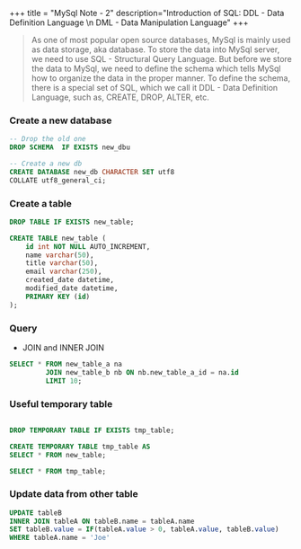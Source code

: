 +++
title = "MySql Note - 2"
description="Introduction of SQL: DDL - Data Definition Language \n DML - Data Manipulation Language"
+++

> As one of most popular open source databases, MySql is mainly used as data storage, aka database. To store the data into MySql server, we need to use SQL - Structural Query Language. But before we store the data to MySql, we need to define the schema which tells MySql how to organize the data in the proper manner. To define the schema, there is a special set of SQL, which we call it DDL - Data Definition Language, such as, CREATE, DROP, ALTER, etc. 

### Create a new database 

```sql
-- Drop the old one  
DROP SCHEMA  IF EXISTS new_dbu

-- Create a new db 
CREATE DATABASE new_db CHARACTER SET utf8 
COLLATE utf8_general_ci;

```

### Create a table

```sql
DROP TABLE IF EXISTS new_table; 

CREATE TABLE new_table (
    id int NOT NULL AUTO_INCREMENT,
    name varchar(50),
    title varchar(50),
    email varchar(250),
    created_date datetime,
    modified_date datetime,
    PRIMARY KEY (id)
);


```

### Query 

- JOIN and INNER JOIN

```sql
SELECT * FROM new_table_a na 
         JOIN new_table_b nb ON nb.new_table_a_id = na.id
         LIMIT 10;

```


### Useful temporary table

```sql

DROP TEMPORARY TABLE IF EXISTS tmp_table; 

CREATE TEMPORARY TABLE tmp_table AS 
SELECT * FROM new_table;

SELECT * FROM tmp_table;

```


### Update data from other table


```sql
UPDATE tableB
INNER JOIN tableA ON tableB.name = tableA.name
SET tableB.value = IF(tableA.value > 0, tableA.value, tableB.value)
WHERE tableA.name = 'Joe'
```